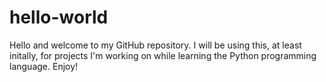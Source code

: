 # hello-world

Hello and welcome to my GitHub repository. I will be using this, at least initally, for projects I'm working on while learning the Python programming language. Enjoy!
